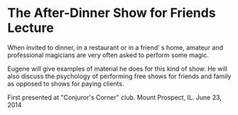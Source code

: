 # The After-Dinner Show for Friends Lecture

When invited to dinner, in a restaurant or in a friend’ s home, amateur and professional magicians are very often asked to perform some magic.
 
Eugene will give examples of material he does for this kind of show. He will also discuss the psychology of performing free shows for friends and family as opposed to shows for paying clients.

First presented at "Conjuror's Corner" club. Mount Prospect, IL. June 23, 2014
